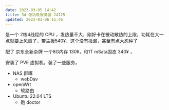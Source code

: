 ```yaml
---
date: 2023-03-05 14:42
title: 3d-低功耗服务器-J4125
updated: 2023-03-06 15:46
---
```


是一个 2核4线程的 CPU ，发热量不大，刚好卡在被动散热的上限，功耗在大一点就要上风扇了，带主板540¥，这个没有捡漏，甚至有点大怨种了

配了 京东全新杂牌 一个8G内存 130¥，和1T mSata固态 340¥ ，

安装了 PVE 虚拟机，装了一些服务，

- NAS 群晖
    - webDav
- openWrt
    - 软路由
- Ubuntu 22.04 LTS
    - 跑 doctor